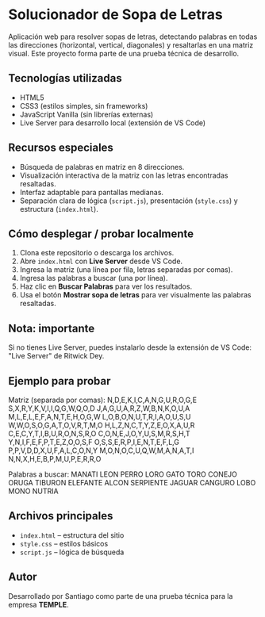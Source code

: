 # Solucionador de Sopa de Letras

Aplicación web para resolver sopas de letras, detectando palabras en todas las direcciones (horizontal, vertical, diagonales) y resaltarlas en una matriz visual. Este proyecto forma parte de una prueba técnica de desarrollo.

## Tecnologías utilizadas

- HTML5
- CSS3 (estilos simples, sin frameworks)
- JavaScript Vanilla (sin librerías externas)
- Live Server para desarrollo local (extensión de VS Code)

## Recursos especiales

- Búsqueda de palabras en matriz en 8 direcciones.
- Visualización interactiva de la matriz con las letras encontradas resaltadas.
- Interfaz adaptable para pantallas medianas.
- Separación clara de lógica (`script.js`), presentación (`style.css`) y estructura (`index.html`).

## Cómo desplegar / probar localmente

1. Clona este repositorio o descarga los archivos.
2. Abre `index.html` con **Live Server** desde VS Code.
3. Ingresa la matriz (una línea por fila, letras separadas por comas).
4. Ingresa las palabras a buscar (una por línea).
5. Haz clic en **Buscar Palabras** para ver los resultados.
6. Usa el botón **Mostrar sopa de letras** para ver visualmente las palabras resaltadas.

## Nota: importante

Si no tienes Live Server, puedes instalarlo desde la extensión de VS Code: "Live Server" de Ritwick Dey.

## Ejemplo para probar

Matriz (separada por comas):
N,D,E,K,I,C,A,N,G,U,R,O,G,E
S,X,R,Y,K,V,I,I,Q,G,W,Q,O,D
J,A,G,U,A,R,Z,W,B,N,K,O,U,A
M,L,E,L,E,F,A,N,T,E,H,O,G,W
L,O,B,O,N,U,T,R,I,A,O,U,S,U
W,W,O,S,O,G,A,T,O,V,R,T,M,O
H,L,Z,N,C,T,Y,Z,E,O,X,A,U,R
C,E,C,Y,T,I,B,U,R,O,N,S,R,O
C,O,N,E,J,O,Y,U,S,M,R,S,H,T
Y,N,I,F,E,F,P,T,E,Z,O,O,S,F
O,S,S,E,R,P,I,E,N,T,E,F,L,G
P,P,V,D,D,X,U,F,A,L,C,O,N,Y
M,O,N,O,C,U,Q,W,M,A,N,A,T,I
N,N,X,H,E,B,P,M,U,P,E,R,R,O

Palabras a buscar:
MANATI
LEON
PERRO
LORO
GATO
TORO
CONEJO
ORUGA
TIBURON
ELEFANTE
ALCON
SERPIENTE
JAGUAR
CANGURO
LOBO
MONO
NUTRIA

## Archivos principales

- `index.html` – estructura del sitio
- `style.css` – estilos básicos
- `script.js` – lógica de búsqueda

## Autor

Desarrollado por Santiago como parte de una prueba técnica para la empresa **TEMPLE**.